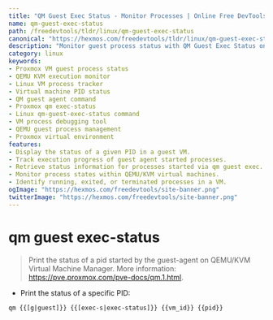 ```yaml
---
title: "QM Guest Exec Status - Monitor Processes | Online Free DevTools by Hexmos"
name: qm-guest-exec-status
path: /freedevtools/tldr/linux/qm-guest-exec-status
canonical: "https://hexmos.com/freedevtools/tldr/linux/qm-guest-exec-status/"
description: "Monitor guest process status with QM Guest Exec Status on Proxmox. Track PID execution within virtual machines. Free online tool, no registration required."
category: linux
keywords:
- Proxmox VM guest process status
- QEMU KVM execution monitor
- Linux VM process tracker
- Virtual machine PID status
- QM guest agent command
- Proxmox qm exec-status
- Linux qm-guest-exec-status command
- VM process debugging tool
- QEMU guest process management
- Proxmox virtual environment
features:
- Display the status of a given PID in a guest VM.
- Track execution progress of guest agent started processes.
- Retrieve status information for processes started via qm guest exec.
- Monitor process states within QEMU/KVM virtual machines.
- Identify running, exited, or terminated processes in a VM.
ogImage: "https://hexmos.com/freedevtools/site-banner.png"
twitterImage: "https://hexmos.com/freedevtools/site-banner.png"
---
```


# qm guest exec-status

> Print the status of a pid started by the guest-agent on QEMU/KVM Virtual Machine Manager.
> More information: <https://pve.proxmox.com/pve-docs/qm.1.html>.

- Print the status of a specific PID:

`qm {{[g|guest]}} {{[exec-s|exec-status]}} {{vm_id}} {{pid}}`
